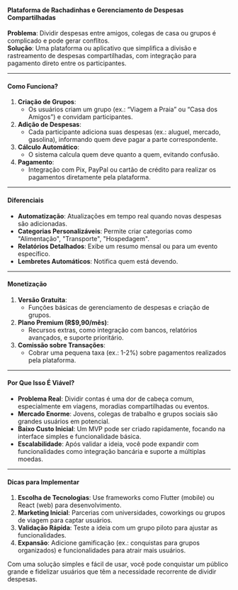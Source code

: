 #### **Plataforma de Rachadinhas e Gerenciamento de Despesas Compartilhadas**  
**Problema**: Dividir despesas entre amigos, colegas de casa ou grupos é complicado e pode gerar conflitos.  
**Solução**: Uma plataforma ou aplicativo que simplifica a divisão e rastreamento de despesas compartilhadas, com integração para pagamento direto entre os participantes.  

---

#### **Como Funciona?**  
1. **Criação de Grupos**:  
   - Os usuários criam um grupo (ex.: “Viagem a Praia” ou “Casa dos Amigos”) e convidam participantes.  
2. **Adição de Despesas**:  
   - Cada participante adiciona suas despesas (ex.: aluguel, mercado, gasolina), informando quem deve pagar a parte correspondente.  
3. **Cálculo Automático**:  
   - O sistema calcula quem deve quanto a quem, evitando confusão.  
4. **Pagamento**:  
   - Integração com Pix, PayPal ou cartão de crédito para realizar os pagamentos diretamente pela plataforma.  

---

#### **Diferenciais**  
- **Automatização**: Atualizações em tempo real quando novas despesas são adicionadas.  
- **Categorias Personalizáveis**: Permite criar categorias como "Alimentação", "Transporte", "Hospedagem".  
- **Relatórios Detalhados**: Exibe um resumo mensal ou para um evento específico.  
- **Lembretes Automáticos**: Notifica quem está devendo.  

---

#### **Monetização**  
1. **Versão Gratuita**:  
   - Funções básicas de gerenciamento de despesas e criação de grupos.  
2. **Plano Premium (R$9,90/mês)**:  
   - Recursos extras, como integração com bancos, relatórios avançados, e suporte prioritário.  
3. **Comissão sobre Transações**:  
   - Cobrar uma pequena taxa (ex.: 1-2%) sobre pagamentos realizados pela plataforma.  

---

#### **Por Que Isso É Viável?**  
- **Problema Real**: Dividir contas é uma dor de cabeça comum, especialmente em viagens, moradias compartilhadas ou eventos.  
- **Mercado Enorme**: Jovens, colegas de trabalho e grupos sociais são grandes usuários em potencial.  
- **Baixo Custo Inicial**: Um MVP pode ser criado rapidamente, focando na interface simples e funcionalidade básica.  
- **Escalabilidade**: Após validar a ideia, você pode expandir com funcionalidades como integração bancária e suporte a múltiplas moedas.  

---

#### **Dicas para Implementar**  
1. **Escolha de Tecnologias**: Use frameworks como Flutter (mobile) ou React (web) para desenvolvimento.  
2. **Marketing Inicial**: Parcerias com universidades, coworkings ou grupos de viagem para captar usuários.  
3. **Validação Rápida**: Teste a ideia com um grupo piloto para ajustar as funcionalidades.  
4. **Expansão**: Adicione gamificação (ex.: conquistas para grupos organizados) e funcionalidades para atrair mais usuários.  

Com uma solução simples e fácil de usar, você pode conquistar um público grande e fidelizar usuários que têm a necessidade recorrente de dividir despesas.
